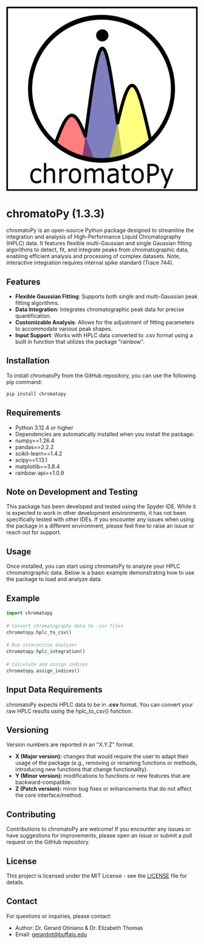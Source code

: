 [![ChromatoPy Logo](misc/chromatoPy.png)](https://github.com/GerardOtiniano/chromatoPy/blob/2b36a74ed639d5c30ae1e143843c1532b0a84237/misc/chromatoPy.png)

# chromatoPy (1.3.3)

 chromatoPy is an open-source Python package designed to streamline the integration and analysis of High-Performance Liquid Chromatography (HPLC) data. It features flexible multi-Gaussian and single Gaussian fitting algorithms to detect, fit, and integrate peaks from chromatographic data, enabling efficient analysis and processing of complex datasets. Note, interactive integration requires internal spike standard (Trace 744).

## Features

- **Flexible Gaussian Fitting**: Supports both single and multi-Gaussian peak fitting algorithms.
- **Data Integration**: Integrates chromatographic peak data for precise quantification.
- **Customizable Analysis**: Allows for the adjustment of fitting parameters to accommodate various peak shapes.
- **Input Support**: Works with HPLC data converted to .csv format using a built in function that utilizes the package "rainbow". 

## Installation

To install chromatoPy from the GitHub repository, you can use the following pip command:
```bash
pip install chromatopy
```

## Requirements

- Python 3.12.4 or higher
- Dependencies are automatically installed when you install the package:
- numpy==1.26.4
- pandas==2.2.2
- scikit-learn==1.4.2
- scipy==1.13.1
- matplotlib==3.8.4
- rainbow-api==1.0.9

## Note on Development and Testing

This package has been developed and tested using the Spyder IDE. While it is expected to work in other development environments, it has not been specifically tested with other IDEs. If you encounter any issues when using the package in a different environment, please feel free to raise an issue or reach out for support.

## Usage

Once installed, you can start using chromatoPy to analyze your HPLC chromatographic data. Below is a basic example demonstrating how to use the package to load and analyze data:

## Example

```python
import chromatopy

# Convert chromatography data to .csv files
chromatopy.hplc_to_csv()

# Run interactive analyzer
chromatopy.hplc_integration()

# Calculate and assign indices
chromatopy.assign_indices()
```

## Input Data Requirements

chromatoPy expects HPLC data to be in **.csv** format. You can convert your raw HPLC results using the hplc_to_csv() function.

## Versioning
Version numbers are reported in an "X.Y.Z" format. 
- **X (Major version):** changes that would require the user to adapt their usage of the package (e.g., removing or renaming functions or methods, introducing new functions that change functionality). 
- **Y (Minor version):**  modifications to functions or new features that are backward-compatible.
- **Z (Patch version):** minor bug fixes or enhancements that do not affect the core interface/method. 

## Contributing

Contributions to chromatoPy are welcome! If you encounter any issues or have suggestions for improvements, please open an issue or submit a pull request on the GitHub repository.

## License

This project is licensed under the MIT License - see the [LICENSE](LICENSE) file for details.

## Contact

For questions or inquiries, please contact:

- Author: Dr. Gerard Otiniano & Dr. Elizabeth Thomas
- Email: gerardot@buffalo.edu
